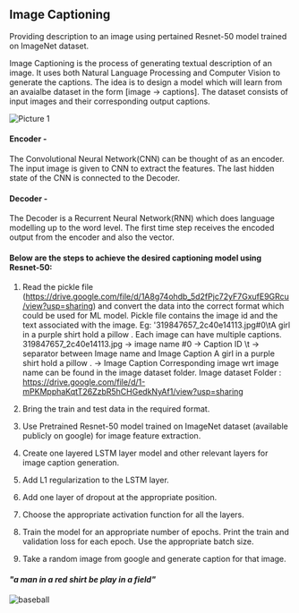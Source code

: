 ## Image Captioning
Providing description to an image using pertained Resnet-50 model trained on ImageNet dataset.

Image Captioning is the process of generating textual description of an image. It uses
both Natural Language Processing and Computer Vision to generate the captions. 
The idea is to design a model which will learn from an avaialbe dataset in the form [image → captions]. The dataset consists of input images and their corresponding output captions.

![Picture 1](https://user-images.githubusercontent.com/87992010/213118904-294a7503-b4c9-4ef2-9a9d-55a179912046.png)

#### **Encoder** -
The Convolutional Neural Network(CNN) can be thought of as an encoder. The input image is given to CNN to extract
the features. The last hidden state of the CNN is connected to the Decoder.
#### **Decoder** -
The Decoder is a Recurrent Neural Network(RNN) which does language modelling up to the word level. The first time
step receives the encoded output from the encoder and also the <START> vector.

#### **Below are the steps to achieve the desired captioning model using Resnet-50:**
1. Read the pickle file (https://drive.google.com/file/d/1A8g74ohdb_5d2fPjc72yF7GxufE9GRcu/view?usp=sharing) and
convert the data into the correct format which could be used for ML model.
Pickle file contains the image id and the text associated with the image.
Eg: '319847657_2c40e14113.jpg#0\tA girl in a purple shirt hold a pillow .
Each image can have multiple captions.
319847657_2c40e14113.jpg -> image name
#0 -> Caption ID
\t -> separator between Image name and Image Caption
A girl in a purple shirt hold a pillow . -> Image Caption
Corresponding image wrt image name can be found in the image dataset folder.
Image dataset Folder : https://drive.google.com/file/d/1-mPKMpphaKqtT26ZzbR5hCHGedkNyAf1/view?usp=sharing

2. Bring the train and test data in the required format.
3. Use Pretrained Resnet-50 model trained on ImageNet dataset (available publicly on google) for image feature extraction.
4. Create one layered LSTM layer model and other relevant layers for image caption generation.
5. Add L1 regularization to the LSTM layer.
6. Add one layer of dropout at the appropriate position.
7. Choose the appropriate activation function for all the layers.
8. Train the model for an appropriate number of epochs. Print the train and validation loss for each epoch. Use the appropriate
batch size.
9. Take a random image from google and generate caption for that image.
#### <i>"a man in a red shirt be play in a field" </i>
![baseball](https://user-images.githubusercontent.com/87992010/213120903-fe7c83ac-fde6-4da9-b606-ec57effc3c30.jpg)
